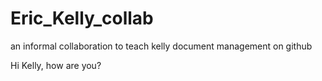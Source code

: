 # Eric_Kelly_collab
an informal collaboration to teach kelly document management on github

Hi Kelly, how are you?
